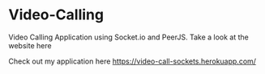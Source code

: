 # Video-Calling
Video Calling Application using Socket.io and PeerJS. Take a look at the website here

Check out my application here
https://video-call-sockets.herokuapp.com/

